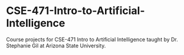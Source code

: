 # CSE-471-Intro-to-Artificial-Intelligence
Course projects for CSE-471 Intro to Artificial Intelligence taught by Dr. Stephanie Gil at Arizona State University.
